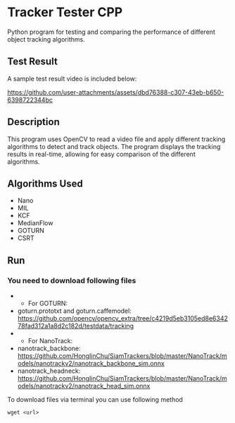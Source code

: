 # Tracker Tester CPP

Python program for testing and comparing the performance of different object tracking algorithms.

## Test Result

A sample test result video is included below:


https://github.com/user-attachments/assets/dbd76388-c307-43eb-b650-6398722344bc


## Description

This program uses OpenCV to read a video file and apply different tracking algorithms to detect and track objects. The program displays the tracking results in real-time, allowing for easy comparison of the different algorithms.

## Algorithms Used

* Nano
* MIL
* KCF
* MedianFlow
* GOTURN
* CSRT

## Run


### You need to download following files

* * For GOTURN:
* goturn.prototxt and goturn.caffemodel: https://github.com/opencv/opencv_extra/tree/c4219d5eb3105ed8e634278fad312a1a8d2c182d/testdata/tracking
* * For NanoTrack:
* nanotrack_backbone: https://github.com/HonglinChu/SiamTrackers/blob/master/NanoTrack/models/nanotrackv2/nanotrack_backbone_sim.onnx
* nanotrack_headneck: https://github.com/HonglinChu/SiamTrackers/blob/master/NanoTrack/models/nanotrackv2/nanotrack_head_sim.onnx

To download files via terminal you can use following method
```
wget <url>
```


